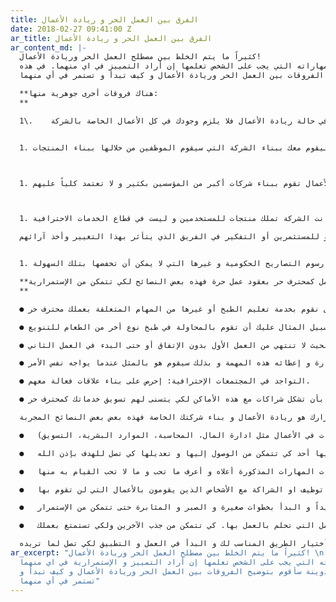 ```yaml
---
title: الفرق بين العمل الحر و ريادة الأعمال
date: 2018-02-27 09:41:00 Z
ar_title: الفرق بين العمل الحر و ريادة الأعمال
ar_content_md: |-
  كثيراً ما يتم الخلط بين مصطلح العمل الحر وريادة الأعمال!
  و لكل منهما خواصه و مهاراته التي يجب على الشخص تعلمها إن أراد التمييز في اي منهما. في هذه
  التدوينة سأقوم بتوضيح الفروقات بين العمل الحر وريادة الأعمال و كيف تبدأ و تستمر في أي منهما

  **هناك فروقات أخرى جوهرية منها:
  **

  1\.    أكبر الفوارق بين العمل الحر و ريادة الأعمال هو التواجد. فالعمل الحر معتمد على تواجدك شخصياً أثناء  القيام بالعمل بينما يختلف ذلك في حالة ريادة الأعمال فلا يلزم وجودك في كل الأعمال الخاصة بالشركة.


  1. العمل الحر يحتاج إلى مهارة معينة مميزة كالتصوير أو البرمجة أو غيرها لتقوم من خلالها بإنتاج عمل لغيرك. في ريادة الأعمال تحتاج إلى إيجاد فريق ليقوم معك ببناء الشركة التي سيقوم الموظفين من خلالها ببناء المنتجات.



  1. العمل الحر يعتمد على كمية الأعمال التي تقوم بها شخصياً. ريادة الأعمال تقوم ببناء شركات أكبر من المؤسسين بكثير و لا تعتمد كلياً عليهم.



  1. لتزيد الدخل في العمل الحر لديك طريقتين (زيادة سعر الساعة و ذلك لحد معين، أو زيادة عدد ساعات العمل و ذلك سيؤثر على حياتك العائلية و الصحية و الاجتماعية و غيرها). في ريادة الأعمال الوضع مختلف بالذات ان كانت الشركة تملك منتجات للمستخدمين و ليست في قطاع الخدمات الاحترافية.

  أما في ريادة الأعمال عليك أن تعود للشركاء المؤسسين أو للمستثمرين أو التفكير في الفريق الذي يتأثر بهذا التغيير وأخذ آرائهم.


  1. في العمل الحر المصاريف ليست ثابتة و من الممكن تخفيضها فمن الممكن أن تعمل من البيت أو من غرفة في فندق أو من مقهى. بينما في ريادة الأعمال هناك مصاريف ثابتة كرواتب الموظفين و رسوم التصاريح الحكومية و غيرها التي لا يمكن أن تخفضها بتلك السهولة.

  **والآن ان كان قرارك العمل كمحترف حر بعقود عمل حرة فهذه بعض النصائح لكي تتمكن من الإستمرارية
  **

  ● تنوع مصادر الدخل: يجب أن يكون لك مصادر دخل إضافية مرتبطة بعملك الأساسي كمحترف حر مثالاً إذا إخترت بأن تعمل كطاهي محترف فمن الممكن أن تبيع أيضاً المنتجات الخام لهذه الطبخة و من الممكن أن نقوم بخدمة تعليم الطبخ أو غيرها من المهام المتعلقة بعملك محترف حر.

  ● تنوع نوع المشاريع: يجب أن لا تعتمد على نوع واحد من المشاريع و لنكمل في المثال أعلاه. إذا كنت تقوم بطبخ الحلويات على سبيل المثال عليك أن تقوم بالمحاولة في طبخ نوع أخر من الطعام للتنويع.

  ● تنوع توزيع الوقت: يجب أن لا تعمل على مشروع واحد طوال الوقت. فيجب أن يكون هناك توزيع لوقتك في أكثر من مشروع كي لا تقع في مشكلة الركود و الذي يعني إنقطاع الدخل. كمثال الطبخ فيجب أن تعمل على أكثر من طلبية و تتأكد بأن العمل ثابت و مستمر بحيث لا تنتهي من العمل الأول بدون الإتفاق أو حتى البدء في العمل الثاني

  ● التعاون مع من يعملون كمحترفين مثلك في العمل الحر: عادة ما يطلب منك أمور خارج نطاق المهارات التي تملكها و هذه فرصة لتجد من يملك هذه المهارة و إعطائه هذه المهمة و بذلك سيقوم هو بالمثل عندما يواجه نفس الأمر.

  ● التواجد في المجتمعات الإحترافية: إحرص على بناء علاقات فعالة معهم.

  ● من خلال الخدمات المصاحبة: دائما ما يكون هناك خدمات مصاحبة لعملك مثلاً الخدمة في الحفلات الكبيرة أو الطباعة إذا كنت مصصماً فاحرص بأن تشكل شراكات مع هذه الأماكن لكي يتسنى لهم تسويق خدماتك كمحترف حر.

  اخيرا ذا كان قرارك هو ريادة الأعمال و بناء شركتك الخاصة فهذه بعض بعض النصائح المجربة:

  ●   قم بقياس مهاراتك (خبرتك، تدريبك، مهارات في الأعمال مثل ادارة المال، المحاسبة، الموارد البشرية، التسويق)

  ●   ضع خطة تجارية. و إن لم يطلع عليها أحد كي تتمكن من الوصول إليها و تعديلها كي تصل للهدف بإذن الله

  ●   تعلم ما لا تعرفه من أساسيات المهارات المذكورة أعلاه و أعرف ما تحب و ما لا تحب القيام به منها

  ●   إبدأ في التوظيف أو أبحث عن شريك. ركز دائماً على توظيف او الشراكة مع الأشخاص الذين يقومون بالأعمال التي لن تقوم بها.

  ●   التدرج في التنفيذ. التدرج سنة كونية فيجب أن تعرف ذلك جيداً و البدأ بخطوات صغيرة و الصبر و المثابرة حتى تتمكن من الإستمرار

  ●   إبني بيئة العمل التي تحلم بالعمل بها. كي تتمكن من جذب الآخرين ولكي تستمتع بعملك

  ليس عليك الآن إلى التفكير فيما تريد الوصول إليه وأختيار الطريق المناسب لك و البدأ في العمل و التطبيق لكي تصل لما تريده.
ar_excerpt: "كثيراً ما يتم الخلط بين مصطلح العمل الحر وريادة الأعمال! \nو لكل منهما
  خواصه و مهاراته التي يجب على الشخص تعلمها إن أراد التمييز و الإستمرارية في اي منهما.
  في هذه التدوينة سأقوم بتوضيح الفروقات بين العمل الحر وريادة الأعمال و كيف تبدأ و
  تستمر في أي منهما"
---
```


